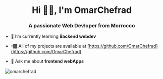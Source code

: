 <h1 align="center">Hi 👋🏾, I'm OmarChefrad</h1>
<h3 align="center">A passionate Web Devloper from Morrocco</h3>

- 🔭 I’m currently learning **Backend webdev**

- 👇🏾 All of my projects are available at [https://github.com/OmarChefrad](https://github.com/OmarChefrad)

- 💬 Ask me about **frontend webApps**

<p>&nbsp;<img align="center" src="https://github-readme-stats.vercel.app/api?username=omarchefrad&count_private=true&show_icons=true&hide_title=true&locale=en" alt="omarchefrad" /></p>
